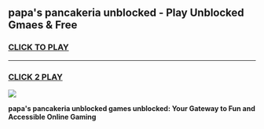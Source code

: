 
## papa's pancakeria unblocked - Play Unblocked Gmaes & Free
<h3>
<a href="https://news.freeplayer.one?title=papa's_pancakeria_unblocked&ref=16F">CLICK TO PLAY</a></h3>
<hr>

<h3>
<a href="https://news.freeplayer.one?title=papa's_pancakeria_unblocked&ref=16F">CLICK 2 PLAY</a>
  
</h3>

<a href="https://news.freeplayer.one?title=papa's_pancakeria_unblocked&ref=16F/"><img src="https://clearcache.store/games.png"></a>


**papa's pancakeria unblocked games unblocked: Your Gateway to Fun and Accessible Online Gaming**
